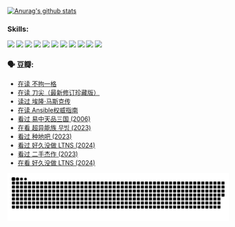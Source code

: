 
[![Anurag's github stats](https://github-readme-stats.vercel.app/api?username=w940853815)](https://github.com/anuraghazra/github-readme-stats)

### Skills:

<code><img height="32" src="https://cdn.jsdelivr.net/npm/simple-icons@v5/icons/python.svg"></code>
<code><img height="32" src="https://cdn.jsdelivr.net/npm/simple-icons@v5/icons/javascript.svg"></code>
<code><img height="32" src="https://cdn.jsdelivr.net/npm/simple-icons@v5/icons/django.svg"></code>
<code><img height="32" src="https://cdn.jsdelivr.net/npm/simple-icons@v5/icons/flask.svg"></code>
<code><img height="32" src="https://cdn.jsdelivr.net/npm/simple-icons@v5/icons/vuetify.svg"></code>
<code><img height="32" src="https://cdn.jsdelivr.net/npm/simple-icons@v5/icons/git.svg"></code>
<code><img height="32" src="https://cdn.jsdelivr.net/npm/simple-icons@v5/icons/docker.svg"></code>
<code><img height="32" src="https://cdn.jsdelivr.net/npm/simple-icons@v5/icons/postgresql.svg"></code>
<code><img height="32" src="https://cdn.jsdelivr.net/npm/simple-icons@v5/icons/elasticsearch.svg"></code>
<code><img height="32" src="https://cdn.jsdelivr.net/npm/simple-icons@v5/icons/macos.svg"></code>
<code><img height="32" src="https://cdn.jsdelivr.net/npm/simple-icons@v5/icons/linux.svg"></code>

### 🗣 豆瓣:

<!-- DOUBAN-ACTIVITIES:START -->
- [在读 不拘一格](https://www.douban.com/people/136069238/status/4541712161/?_i=09605068)
- [在读 刀尖（最新修订珍藏版）](https://www.douban.com/people/136069238/status/4541711339/?_i=09605068)
- [读过 埃隆·马斯克传](https://www.douban.com/people/136069238/status/4541710351/?_i=09605068)
- [在读 Ansible权威指南](https://www.douban.com/people/136069238/status/4539151450/?_i=09605068)
- [看过 易中天品三国‎ (2006)](https://www.douban.com/people/136069238/status/4529910812/?_i=09605068)
- [在看 超异能族 무빙‎ (2023)](https://www.douban.com/people/136069238/status/4527291077/?_i=09605068)
- [看过 种地吧‎ (2023)](https://www.douban.com/people/136069238/status/4527289637/?_i=09605068)
- [看过 好久没做 LTNS‎ (2024)](https://www.douban.com/people/136069238/status/4527289515/?_i=09605068)
- [看过 二手杰作‎ (2023)](https://www.douban.com/people/136069238/status/4522502716/?_i=09605068)
- [在看 好久没做 LTNS‎ (2024)](https://www.douban.com/people/136069238/status/4521969883/?_i=09605068)
<!-- DOUBAN-ACTIVITIES:END -->


![Snake animation](https://raw.githubusercontent.com/w940853815/w940853815/output/github-contribution-grid-snake.svg)

<!--
**w940853815/w940853815** is a ✨ _special_ ✨ repository because its `README.md` (this file) appears on your GitHub profile.

Here are some ideas to get you started:

- 🔭 I’m currently working on ...
- 🌱 I’m currently learning ...
- 👯 I’m looking to collaborate on ...
- 🤔 I’m looking for help with ...
- 💬 Ask me about ...
- 📫 How to reach me: ...
- 😄 Pronouns: ...
- ⚡ Fun fact: ...
-->
